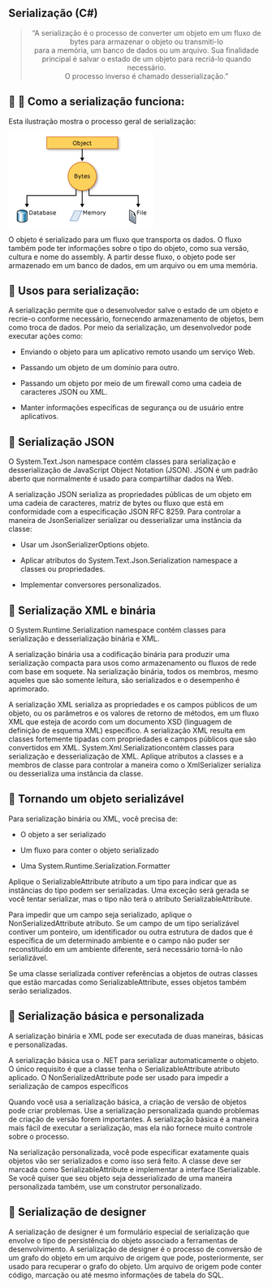 ## Serialização (C#) 

<blockquote align="center">“A serialização é o processo de converter um objeto em um fluxo de bytes para armazenar o objeto ou transmiti-lo<br>
 para a memória, um banco de dados ou um arquivo. Sua finalidade principal é salvar o estado de um objeto para recriá-lo quando necessário.<br>
 O processo inverso é chamado desserialização.”</blockquote>
 
## :rocket: 📕 Como a serialização funciona:

Esta ilustração mostra o processo geral de serialização:

<img src="img/serializaçao.PNG">

O objeto é serializado para um fluxo que transporta os dados. O fluxo também pode ter informações sobre o tipo do objeto, como sua versão, cultura e nome do assembly. 
A partir desse fluxo, o objeto pode ser armazenado em um banco de dados, em um arquivo ou em uma memória.

## 📓 Usos para serialização:

A serialização permite que o desenvolvedor salve o estado de um objeto e recrie-o conforme necessário, 
fornecendo armazenamento de objetos, bem como troca de dados. Por meio da serialização, um desenvolvedor pode executar ações como:
<br>

* Enviando o objeto para um aplicativo remoto usando um serviço Web.

* Passando um objeto de um domínio para outro.

* Passando um objeto por meio de um firewall como uma cadeia de caracteres JSON ou XML.

* Manter informações específicas de segurança ou de usuário entre aplicativos.


## 📘 Serialização JSON

<p>O System.Text.Json namespace contém classes para serialização e desserialização de JavaScript Object Notation (JSON). JSON é um padrão aberto que normalmente é usado para compartilhar dados na Web.</p>

<p>A serialização JSON serializa as propriedades públicas de um objeto em uma cadeia de caracteres, matriz de bytes ou fluxo que está em conformidade com a especificação JSON RFC 8259. Para controlar a maneira de JsonSerializer serializar ou desserializar uma instância da classe:<p/>

* Usar um JsonSerializerOptions objeto.

* Aplicar atributos do System.Text.Json.Serialization namespace a classes ou propriedades.

* Implementar conversores personalizados.


## 📙 Serialização XML e binária

<p>O System.Runtime.Serialization namespace contém classes para serialização e desserialização binária e XML.</p>

<p>A serialização binária usa a codificação binária para produzir uma serialização compacta para usos como armazenamento ou fluxos de rede com base em soquete. Na serialização binária, todos os membros, mesmo aqueles que são somente leitura, são serializados e o desempenho é aprimorado.</p>

<p>A serialização XML serializa as propriedades e os campos públicos de um objeto, ou os parâmetros e os valores de retorno de métodos, em um fluxo XML que esteja de acordo com um documento XSD (linguagem de definição de esquema XML) específico. A serialização XML resulta em classes fortemente tipadas com propriedades e campos públicos que são convertidos em XML. System.Xml.Serializationcontém classes para serialização e desserialização de XML. Aplique atributos a classes e a membros de classe para controlar a maneira como o XmlSerializer serializa ou desserializa uma instância da classe.</p>


## 📗 Tornando um objeto serializável

<p>Para serialização binária ou XML, você precisa de:</p>

* O objeto a ser serializado

* Um fluxo para conter o objeto serializado

* Uma System.Runtime.Serialization.Formatter


<p>Aplique o SerializableAttribute atributo a um tipo para indicar que as instâncias do tipo podem ser serializadas. Uma exceção será gerada se você tentar serializar, mas o tipo não terá o atributo SerializableAttribute.</p>

<p>Para impedir que um campo seja serializado, aplique o NonSerializedAttribute atributo. Se um campo de um tipo serializável contiver um ponteiro, um identificador ou outra estrutura de dados que é específica de um determinado ambiente e o campo não puder ser reconstituído em um ambiente diferente, será necessário torná-lo não serializável.</p>

<p>Se uma classe serializada contiver referências a objetos de outras classes que estão marcadas como SerializableAttribute, esses objetos também serão serializados.</p>

## 📓 Serialização básica e personalizada

<p>A serialização binária e XML pode ser executada de duas maneiras, básicas e personalizadas.</p>

<p>A serialização básica usa o .NET para serializar automaticamente o objeto. O único requisito é que a classe tenha o SerializableAttribute atributo aplicado. O NonSerializedAttribute pode ser usado para impedir a serialização de campos específicos</p>

<p>Quando você usa a serialização básica, a criação de versão de objetos pode criar problemas. Use a serialização personalizada quando problemas de criação de versão forem importantes. A serialização básica é a maneira mais fácil de executar a serialização, mas ela não fornece muito controle sobre o processo.</p>

<p>Na serialização personalizada, você pode especificar exatamente quais objetos vão ser serializados e como isso será feito. A classe deve ser marcada como SerializableAttribute e implementar a interface ISerializable. Se você quiser que seu objeto seja desserializado de uma maneira personalizada também, use um construtor personalizado.</p>

## 📒 Serialização de designer

<p>A serialização de designer é um formulário especial de serialização que envolve o tipo de persistência do objeto associado a ferramentas de desenvolvimento. A serialização de designer é o processo de conversão de um grafo do objeto em um arquivo de origem que pode, posteriormente, ser usado para recuperar o grafo do objeto. Um arquivo de origem pode conter código, marcação ou até mesmo informações de tabela do SQL.</p>


















